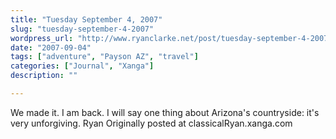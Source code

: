 ```yaml
---
title: "Tuesday September 4, 2007"
slug: "tuesday-september-4-2007"
wordpress_url: "http://www.ryanclarke.net/post/tuesday-september-4-2007/"
date: "2007-09-04"
tags: ["adventure", "Payson AZ", "travel"]
categories: ["Journal", "Xanga"]
description: ""

---
```


We made it. I am back. I will say one thing about Arizona's countryside: it's very unforgiving.
Ryan
Originally posted at classicalRyan.xanga.com
